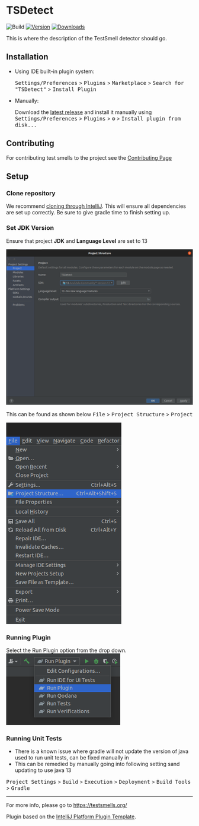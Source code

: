# TSDetect

![Build](https://github.com/TestSmells/TSDetect/workflows/Build/badge.svg)
[![Version](https://img.shields.io/jetbrains/plugin/v/PLUGIN_ID.svg)](https://plugins.jetbrains.com/plugin/PLUGIN_ID)
[![Downloads](https://img.shields.io/jetbrains/plugin/d/PLUGIN_ID.svg)](https://plugins.jetbrains.com/plugin/PLUGIN_ID)

[//]: # ()
[//]: # (## Template ToDo list)

[//]: # (- [x] Create a new [IntelliJ Platform Plugin Template][template] project.)

[//]: # (- [ ] Get familiar with the [template documentation][template].)

[//]: # (- [ ] Verify the [pluginGroup]&#40;/gradle.properties&#41;, [plugin ID]&#40;/src/main/resources/META-INF/plugin.xml&#41; and [sources package]&#40;/src/main/kotlin&#41;.)

[//]: # (- [ ] Review the [Legal Agreements]&#40;https://plugins.jetbrains.com/docs/marketplace/legal-agreements.html&#41;.)

[//]: # (- [ ] [Publish a plugin manually]&#40;https://plugins.jetbrains.com/docs/intellij/publishing-plugin.html?from=IJPluginTemplate&#41; for the first time.)

[//]: # (- [ ] Set the Plugin ID in the above README badges.)

[//]: # (- [ ] Set the [Deployment Token]&#40;https://plugins.jetbrains.com/docs/marketplace/plugin-upload.html&#41;.)

[//]: # (- [ ] Click the <kbd>Watch</kbd> button on the top of the [IntelliJ Platform Plugin Template][template] to be notified about releases containing new features and fixes.)

<!-- Plugin description -->

[//]: # (This Fancy IntelliJ Platform Plugin is going to be your implementation of the brilliant ideas that you have.)
This is where the description of the TestSmell detector should go.

[//]: # (This specific section is a source for the [plugin.xml]&#40;/src/main/resources/META-INF/plugin.xml&#41; file which will be extracted by the [Gradle]&#40;/build.gradle.kts&#41; during the build process.)

[//]: # (To keep everything working, do not remove `<!-- ... -->` sections. )
<!-- Plugin description end -->

## Installation

- Using IDE built-in plugin system:
  
  <kbd>Settings/Preferences</kbd> > <kbd>Plugins</kbd> > <kbd>Marketplace</kbd> > <kbd>Search for "TSDetect"</kbd> >
  <kbd>Install Plugin</kbd>
  
- Manually:

  Download the [latest release](https://github.com/TestSmells/TSDetect/releases/latest) and install it manually using
  <kbd>Settings/Preferences</kbd> > <kbd>Plugins</kbd> > <kbd>⚙️</kbd> > <kbd>Install plugin from disk...</kbd>

## Contributing
For contributing test smells to the project see the [Contributing Page](Documentation/Contributing.md)


## Setup

### Clone repository
We recommend [cloning through IntelliJ](https://blog.jetbrains.com/idea/2020/10/clone-a-project-from-github/). This will ensure all dependencies are set up correctly. Be sure to give gradle time to finish setting up. 

### Set JDK Version 
Ensure that project **JDK** and **Language Level** are set to 13

![Select Project Structure](Documentation/selectProjectStructure.png)

This can be found as shown below
<kbd>File</kbd> > <kbd>Project Structure</kbd> > <kbd>Project</kbd>

![Open Project Structre](Documentation/openPorjectStructure.png)

### Running Plugin
Select the Run Plugin option from the drop down. 
![Pasted image 20220407164839.png](Documentation/runPlugin.png)
 
### Running Unit Tests
- There is a known issue where gradle will not update the version of java used to run unit tests,
can be fixed manually in 
- This can be remedied by manually going into following setting sand updating to use java 13
  
<kbd>Project Settings</kbd> > <kbd>Build</kbd> > <kbd>Execution</kbd> > <kbd>Deployment</kbd> > <kbd>Build Tools</kbd> > <kbd>Gradle</kbd>

---

For more info, please go to https://testsmells.org/

Plugin based on the [IntelliJ Platform Plugin Template][template].

[template]: https://github.com/JetBrains/intellij-platform-plugin-template





